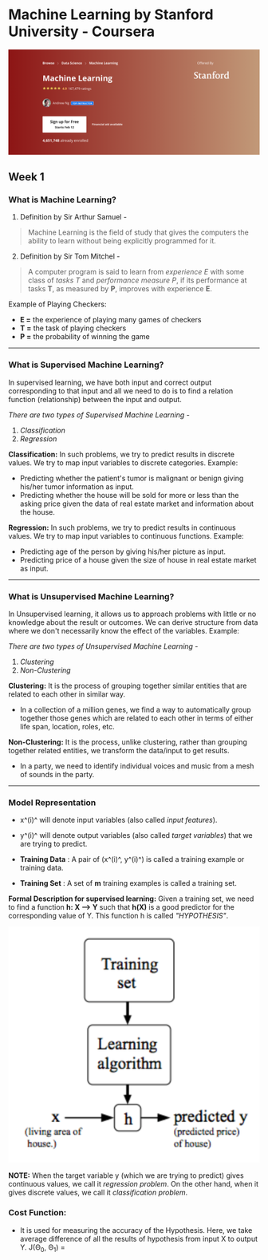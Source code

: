 # Machine Learning by Stanford University - Coursera
![Course Image Snapshot](course_img.png)

## Week 1

### **What is Machine Learning?**
1. Definition by Sir Arthur Samuel -
> Machine Learning is the field of study that gives the computers the ability to learn without being explicitly programmed for it.

2. Definition by Sir Tom Mitchel -
> A computer program is said to learn from *experience E* with some class of *tasks T* and *performance measure P*, if its performance at tasks **T**, as measured by **P**, improves with experience **E**.

Example of Playing Checkers:
- **E =** the experience of playing many games of checkers
- **T =** the task of playing checkers
- **P =** the probability of winning the game

---

### **What is Supervised Machine Learning?**
In supervised learning, we have both input and correct output corresponding to that input and all we need to do is to find a relation function (relationship) between the input and output.

*There are two types of Supervised Machine Learning -*
1. *Classification*
2. *Regression*

**Classification:** In such problems, we try to predict results in discrete values. We try to map input variables to discrete categories. Example:
- Predicting whether the patient's tumor is malignant or benign giving his/her tumor information as input.
- Predicting whether the house will be sold for more or less than the asking price given the data of real estate market and information about the house.

**Regression:** In such problems, we try to predict results in continuous values. We try to map input variables to continuous functions. Example:
- Predicting age of the person by giving his/her picture as input.
- Predicting price of a house given the size of house in real estate market as input.

---

### **What is Unsupervised Machine Learning?**
In Unsupervised learning, it allows us to approach problems with little or no knowledge about the result or outcomes. We can derive structure from data where we don't necessarily know the effect of the variables. Example:

*There are two types of Unsupervised Machine Learning -*
1. *Clustering*
2. *Non-Clustering*

**Clustering:** It is the process of grouping together similar entities that are related to each other in similar way.
- In a collection of a million genes, we find a way to automatically group together those genes which are related to each other in terms of either life span, location, roles, etc.

**Non-Clustering:** It is the process, unlike clustering, rather than grouping together related entities, we transform the data/input to get results.
- In a party, we need to identify individual voices and music from a mesh of sounds in the party.

---

### **Model Representation**
- x^(i)^ will denote input variables (also called *input features*).
- y^(i)^ will denote output variables (also called *target variables*) that we are trying to predict.

- **Training Data**
: A pair of (x^(i)^, y^(i)^) is called a training example or training data.

- **Training Set**
: A set of **m** training examples is called a training set.

**Formal Description for supervised learning:**
Given a training set, we need to find a function **h: X --> Y** such that **h(X)** is a good predictor for the corresponding value of Y. This function h is called *"HYPOTHESIS"*.

![Pictorial Representation of Hypothesis Generation](SS_1.png)

**NOTE:** When the target variable y (which we are trying to predict) gives continuous values, we call it *regression problem*. On the other hand, when it gives discrete values, we call it *classification problem*.

### **Cost Function:**
- It is used for measuring the accuracy of the Hypothesis. Here, we take average difference of all the results of hypothesis from input X to output Y.
J(Θ<sub>0</sub>, Θ<sub>1</sub>) = 
